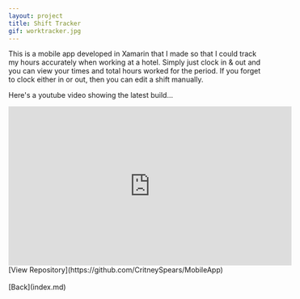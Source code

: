 ```yaml
---
layout: project
title: Shift Tracker
gif: worktracker.jpg
---
```





This is a mobile app developed in Xamarin that I made so that I could track my hours accurately when working at a hotel.
Simply just clock in & out and you can view your times and total hours worked for the period.
If you forget to clock either in or out, then you can edit a shift manually.

Here's a youtube video showing the latest build...
<iframe width="560" height="315" src="https://www.youtube.com/embed/v-W8fRej9rk" title="YouTube video player" frameborder="0" allow="accelerometer; autoplay; clipboard-write; encrypted-media; gyroscope; picture-in-picture" allowfullscreen></iframe>
<br>
[View Repository](https://github.com/CritneySpears/MobileApp)
<br>
<br>
[Back](index.md)